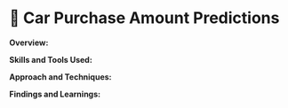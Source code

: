 # 🚗 Car Purchase Amount Predictions


**Overview:** <br>


**Skills and Tools Used:** <br>


**Approach and Techniques:** <br>


**Findings and Learnings:** <br>

